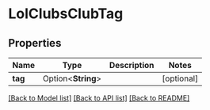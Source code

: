 # LolClubsClubTag

## Properties

Name | Type | Description | Notes
------------ | ------------- | ------------- | -------------
**tag** | Option<**String**> |  | [optional]

[[Back to Model list]](../README.md#documentation-for-models) [[Back to API list]](../README.md#documentation-for-api-endpoints) [[Back to README]](../README.md)


